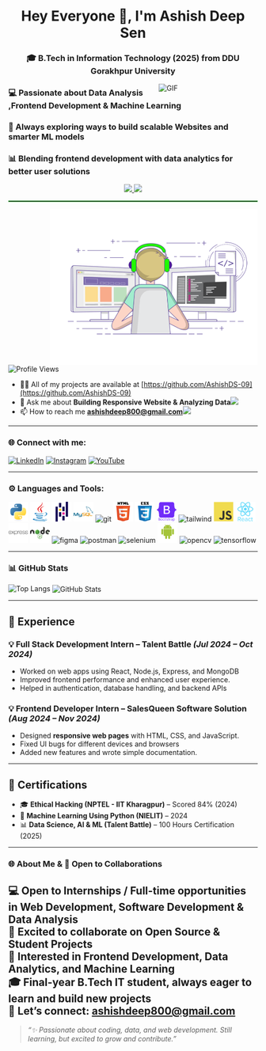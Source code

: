 
<h1 align="center">Hey Everyone 👋, I'm Ashish Deep Sen </h1>

<!-- This is a Banner 
<div align="center">
  <img src="https://github.com/AshishDS-09/AshishDS-09/blob/main/Banner.png" alt="DA_FD Banner">
</div>
-->
<h3 align="center"> 🎓 B.Tech in Information Technology (2025) from DDU Gorakhpur University</h3>
<img align="right" alt="GIF" src="https://raw.githubusercontent.com/rahul-jha98/rahul-jha98/main/techstack.gif" width="200px"/>

<h3 align="left">💻 Passionate about Data Analysis ,Frontend Development  & Machine Learning </h3>  
<h3 align="left">🚀 Always exploring ways to build scalable Websites and  smarter ML models</h3>  
<h3 align="left">📊 Blending frontend development with data analytics for better user solutions</h3>  

<p align="center">
  <a href="https://github.com/AshishDS-09">
    <img src="https://img.shields.io/github/followers/AshishDS-09?label=Follow&style=social" />
  </a>
<!--   <a href="https://www.youtube.com/@devopsshack">
    <img src="https://img.shields.io/youtube/channel/subscribers/UC1XLb_DoX2eNWGKjkh2epwA?style=social" />
  </a> -->
  <a href="https://linkedin.com/in/ashish-deep-sen09">
    <img src="https://img.shields.io/badge/LinkedIn-Ashish%20Deep%20Sen-blue?logo=linkedin&style=flat-square" />
  </a>
</p>
<!--<img src="https://media.giphy.com/media/VgCDAzcKvsR6OM0uWg/giphy.gif" width="50"> emoji
<img align="right" alt="Coding" width="400" src="https://raw.githubusercontent.com/devSouvik/devSouvik/master/gif3.gif">
-->
<hr style="border: 1px solid #4CAF50;">
<img align="right" alt="Coding" width="420" src="https://raw.githubusercontent.com/devSouvik/devSouvik/master/gif3.gif">


<p align="left">
  <img src="https://komarev.com/ghpvc/?username=AshishDS-09&label=Profile%20views&color=0e75b6&style=flat" alt="Profile Views" />
</p>

- 👨‍💻 All of my projects are available at [https://github.com/AshishDS-09](https://github.com/AshishDS-09)  
- 💬 Ask me about **Building Responsive Website & Analyzing Data**<img src="https://media.giphy.com/media/WUlplcMpOCEmTGBtBW/giphy.gif" width="40">  
- 📫 How to reach me **ashishdeep800@gmail.com**<img src="https://raw.githubusercontent.com/innng/innng/master/assets/kyubey.gif" height="40" />
---

<h3 align="left">🌐 Connect with me:</h3>
<p align="left">
  <a href="https://linkedin.com/in/ashish-deep-sen09" target="blank"><img align="center" src="https://raw.githubusercontent.com/rahuldkjain/github-profile-readme-generator/master/src/images/icons/Social/linked-in-alt.svg" alt="LinkedIn" height="30" width="40" /></a>
  <a href="https://instagram.com/_.aashish_deep._" target="blank"><img align="center" src="https://raw.githubusercontent.com/rahuldkjain/github-profile-readme-generator/master/src/images/icons/Social/instagram.svg" alt="Instagram" height="30" width="40" /></a>
  <a href="https://www.youtube.com/channel/" target="blank"><img align="center" src="https://raw.githubusercontent.com/rahuldkjain/github-profile-readme-generator/master/src/images/icons/Social/youtube.svg" alt="YouTube" height="30" width="40" /></a>
</p>

---

<h3 align="left">⚙️ Languages and Tools:</h3>
<p align="left">
  <img src="https://raw.githubusercontent.com/devicons/devicon/master/icons/python/python-original.svg" alt="python" width="40" height="40"/>
  <img src="https://raw.githubusercontent.com/devicons/devicon/master/icons/java/java-original.svg" width="40" height="40"/>
  <img src="https://raw.githubusercontent.com/devicons/devicon/2ae2a900d2f041da66e950e4d48052658d850630/icons/pandas/pandas-original.svg" alt="pandas" width="40" height="40"/>
  <img src="https://raw.githubusercontent.com/devicons/devicon/master/icons/mysql/mysql-original-wordmark.svg" alt="mysql" width="40" height="40"/>
  <img src="https://www.vectorlogo.zone/logos/git-scm/git-scm-icon.svg" alt="git" width="40" height="40"/> 
  <img src="https://raw.githubusercontent.com/devicons/devicon/master/icons/html5/html5-original-wordmark.svg" alt="html5" width="40" height="40"/>
  <img src="https://raw.githubusercontent.com/devicons/devicon/master/icons/css3/css3-original-wordmark.svg" alt="css3" width="40" height="40"/>
  <img src="https://raw.githubusercontent.com/devicons/devicon/master/icons/bootstrap/bootstrap-plain-wordmark.svg" alt="bootstrap" width="40" height="40"/> 
  <img src="https://www.vectorlogo.zone/logos/tailwindcss/tailwindcss-icon.svg" alt="tailwind" width="40" height="40"/>
  <img src="https://raw.githubusercontent.com/devicons/devicon/master/icons/javascript/javascript-original.svg" alt="javascript" width="40" height="40"/>
  <img src="https://raw.githubusercontent.com/devicons/devicon/master/icons/react/react-original-wordmark.svg" alt="react" width="40" height="40"/>
  <img src="https://raw.githubusercontent.com/devicons/devicon/master/icons/express/express-original-wordmark.svg" alt="express" width="40" height="40"/>
  <img src="https://raw.githubusercontent.com/devicons/devicon/master/icons/nodejs/nodejs-original-wordmark.svg" alt="nodejs" width="40" height="40"/> 
  <img src="https://www.vectorlogo.zone/logos/figma/figma-icon.svg" alt="figma" width="40" height="40"/> 
  <img src="https://www.vectorlogo.zone/logos/getpostman/getpostman-icon.svg" alt="postman" width="40" height="40"/> 
  <img src="https://raw.githubusercontent.com/detain/svg-logos/780f25886640cef088af994181646db2f6b1a3f8/svg/selenium-logo.svg" alt="selenium" width="40" height="40"/> 
  <img src="https://raw.githubusercontent.com/devicons/devicon/master/icons/android/android-original-wordmark.svg" alt="android" width="40" height="40"/>
  <img src="https://www.vectorlogo.zone/logos/opencv/opencv-icon.svg" alt="opencv" width="40" height="40"/> 
  <img src="https://www.vectorlogo.zone/logos/tensorflow/tensorflow-icon.svg" alt="tensorflow" width="40" height="40"/> 
</p>


---

<h3>📊 GitHub Stats</h3>

<p><img align="left" src="https://github-readme-stats.vercel.app/api/top-langs/?username=AshishDS-09&layout=compact&theme=tokyonight&locale=en&hide_border=true" alt="Top Langs" /></p>

<p>&nbsp;<img align="center" src="https://github-readme-stats.vercel.app/api?username=AshishDS-09&show_icons=true&theme=tokyonight&locale=en&layout=compact&hide_border=true" alt="GitHub Stats" /></p>






---

## 💼 Experience  

### 💡 Full Stack Development Intern – Talent Battle *(Jul 2024 – Oct 2024)*  
- Worked on web apps using React, Node.js, Express, and MongoDB
- Improved frontend performance and enhanced user experience.  
- Helped in authentication, database handling, and backend APIs  

### 💡 Frontend Developer Intern – SalesQueen Software Solution *(Aug 2024 – Nov 2024)*  
- Designed **responsive web pages** with HTML, CSS, and JavaScript.  
- Fixed UI bugs for different devices and browsers  
- Added new features and wrote simple documentation.  

---

## 📜 Certifications  
- 🎓 **Ethical Hacking (NPTEL - IIT Kharagpur)** – Scored 84% (2024)  
- 🤖 **Machine Learning Using Python (NIELIT)** – 2024  
- 📊 **Data Science, AI & ML (Talent Battle)** – 100 Hours Certification (2025)
---

### 🌐 About Me & 🤝 Open to Collaborations  

💻 Open to **Internships / Full-time opportunities** in **Web Development, Software Development & Data Analysis**  
🤝 Excited to collaborate on **Open Source & Student Projects**  
💼 Interested in **Frontend Development, Data Analytics, and Machine Learning**  
🎓 Final-year B.Tech IT student, always eager to **learn and build new projects**  
📧 Let’s connect: [ashishdeep800@gmail.com](mailto:ashishdeep800@gmail.com)
---

> *“✨ Passionate about coding, data, and web development. Still learning, but excited to grow and contribute.”*
